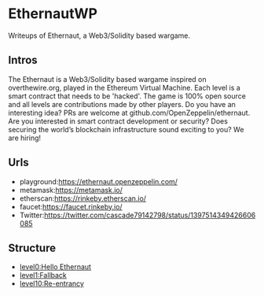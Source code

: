 # EthernautWP
Writeups of Ethernaut, a Web3/Solidity based wargame.

## Intros
The Ethernaut is a Web3/Solidity based wargame inspired on overthewire.org, played in the Ethereum Virtual Machine. Each level is a smart contract that needs to be 'hacked'.
The game is 100% open source and all levels are contributions made by other players. Do you have an interesting idea? PRs are welcome at github.com/OpenZeppelin/ethernaut.
Are you interested in smart contract development or security? Does securing the world’s blockchain infrastructure sound exciting to you? We are hiring!

## Urls
* playground:https://ethernaut.openzeppelin.com/
* metamask:https://metamask.io/
* etherscan:https://rinkeby.etherscan.io/
* faucet:https://faucet.rinkeby.io/
* Twitter:https://twitter.com/cascade79142798/status/1397514349426606085

## Structure
* [level0:Hello Ethernaut](https://github.com/cascades-sjtu/EthernautWP/blob/main/src/0.md)
* [level1:Fallback](https://github.com/cascades-sjtu/EthernautWP/blob/main/src/1.md)
* [level10:Re-entrancy](https://github.com/cascades-sjtu/EthernautWP/blob/main/src/10.md)
